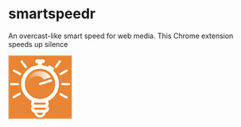 # smartspeedr
An overcast-like smart speed for web media. This Chrome extension speeds up silence

![Icon](./icons/icon128.png)
